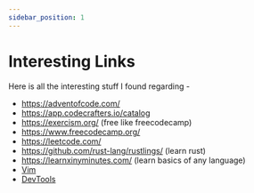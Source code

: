 ```yaml
---
sidebar_position: 1
---
```


# Interesting Links

Here is all the interesting stuff I found regarding -

-   https://adventofcode.com/
-   https://app.codecrafters.io/catalog
-   https://exercism.org/ (free like freecodecamp)
-   https://www.freecodecamp.org/
-   https://leetcode.com/
-   https://github.com/rust-lang/rustlings/ (learn rust)
-   https://learnxinyminutes.com/ (learn basics of any language)
-   [Vim](Vim/links)
-   [DevTools](DevTools/links)
